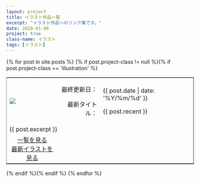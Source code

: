```yaml
---
layout: project
title: イラスト作品一覧
excerpt: "イラスト作品へのリンク集です。"
date: 2020-01-06
project: true
class-name: イラスト
tags: [イラスト]
---
```


<div>
  {% for post in site.posts %}
    {% if post.project-class != null %}{% if post.project-class == 'illustration' %}
      <div class="content" id="{{ post.aname }}">
        <table border="1" rules="none" cellpadding="15">
          <tr>
            <td>
              <img src = "{{ site.img }}/{{ post.aname }}-logo.png">
            </td>
            <td align="right">
              <p>最終更新日：</p>
              <p>最新タイトル：</p>
            </td>
            <td>
              <p>{{ post.date | date: '%Y/%m/%d' }}</p>
              <p>{{ post.recent }}</p>
            </td>
          </tr>
          <tr>
            <td colspan="3">
              {{ post.excerpt }}
            </td>
          </tr>
          <tr>
            <td clspan="3" align="center">
              <div margin : 10px>
                <a class="btn zoombtn" href="{{ post.url-ll }}">
                  一覧を見る
                </a>
              </div>
              <div margin : 10px>
                <a class="btn zoombtn" href="{{ post.url-final }}">
                  最新イラストを見る
                </a>
              </div>
            </td>
          </tr>
        </table>
      </div>
    {% endif %}{% endif %}
  {% endfor %}
</div>

